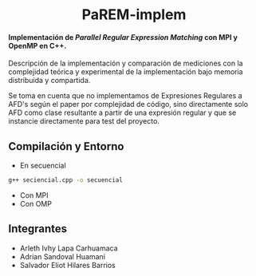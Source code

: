 <h1 align="center">PaREM-implem</h1>

#### Implementación de _Parallel Regular Expression Matching_ con MPI y OpenMP en C++.

Descripción de la implementación y comparación de mediciones con la complejidad teórica y experimental de la implementación bajo memoria distribuida y compartida.

Se toma en cuenta que no implementamos de Expresiones Regulares a AFD's según el paper por complejidad de código, sino directamente solo AFD como clase resultante a partir de una expresión regular y que se instancie directamente para test del proyecto.

## Compilación y Entorno

- En secuencial

```bash
g++ seciencial.cpp -o secuencial
```

- Con MPI
- Con OMP   

## Integrantes

- Arleth Ivhy Lapa Carhuamaca
- Adrian Sandoval Huamani
- Salvador Eliot Hilares Barrios
